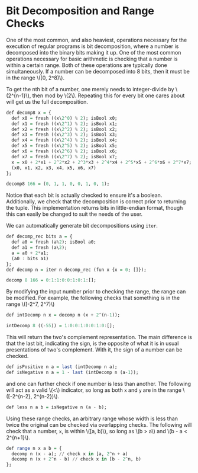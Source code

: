 # Bit Decomposition and Range Checks
One of the most common, and also heaviest, operations necessary for the execution of regular programs is bit decomposition, where a number is decomposed into the binary bits making it up. One of the most common operations necessary for basic arithmetic is checking that a number is within a certain range. Both of these operations are typically done simultaneously. If a number can be decomposed into 8 bits, then it must be in the range \\([0, 2^8)\\).

To get the nth bit of a number, one merely needs to integer-divide by \\(2^{n-1}\\), then mod by \\(2\\). Repeating this for every bit one cares about will get us the full decomposition.

```haskell
def decomp8 x = {
  def x0 = fresh ((x\2^0) % 2); isBool x0;
  def x1 = fresh ((x\2^1) % 2); isBool x1;
  def x2 = fresh ((x\2^2) % 2); isBool x2;
  def x3 = fresh ((x\2^3) % 2); isBool x3;
  def x4 = fresh ((x\2^4) % 2); isBool x4;
  def x5 = fresh ((x\2^5) % 2); isBool x5;
  def x6 = fresh ((x\2^6) % 2); isBool x6;
  def x7 = fresh ((x\2^7) % 2); isBool x7;
  x = x0 + 2*x1 + 2^2*x2 + 2^3*x3 + 2^4*x4 + 2^5*x5 + 2^6*x6 + 2^7*x7;
  (x0, x1, x2, x3, x4, x5, x6, x7)
};

decomp8 166 = (0, 1, 1, 0, 0, 1, 0, 1);
```

Notice that each bit is actually checked to ensure it's a boolean. Additionally, we check that the decomposition is correct prior to returning the tuple. This implementation returns bits in little-endian format, though this can easily be changed to suit the needs of the user.

We can automatically generate bit decompositions using `iter`.

```haskell
def decomp_rec bits a = {
  def a0 = fresh (a%2); isBool a0;
  def a1 = fresh (a\2);
  a = a0 + 2*a1;
  (a0 : bits a1)
};
def decomp n = iter n decomp_rec (fun x {x = 0; []});

decomp 8 166 = 0:1:1:0:0:1:0:1:[];
```

By modifying the input number prior to checking the range, the range can be modified. For example, the following checks that something is in the range \\([-2^7, 2^7)\\)

```haskell
def intDecomp n x = decomp n (x + 2^(n-1));

intDecomp 8 ((-55)) = 1:0:0:1:0:0:1:0:[];
```

This will return the two's complement representation. The main difference is that the last bit, indicating the sign, is the opposite of what it is in usual presentations of two's complement. With it, the sign of a number can be checked.

```haskell
def isPositive n a = last (intDecomp n a);
def isNegative n a = 1 - last (intDecomp n (a-1));
```

and one can further check if one number is less than another. The following will act as a valid \\(<\\) indicator, so long as both `x` and `y` are in the range \\([-2^{n-2}, 2^{n-2})\\).

```haskell
def less n a b = isNegative n (a - b);
```

Using these range checks, an arbitrary range whose width is less than twice the original can be checked via overlapping checks. The following will check that a number, `x`, is within \\([a, b)\\), so long as \\(b > a\\) and \\(b - a < 2^{n+1}\\).

```haskell
def range n x a b = {
  decomp n (x - a); // check x in [a, 2^n + a)
  decomp n (x + 2^n - b) // check x in [b - 2^n, b)
};
```

